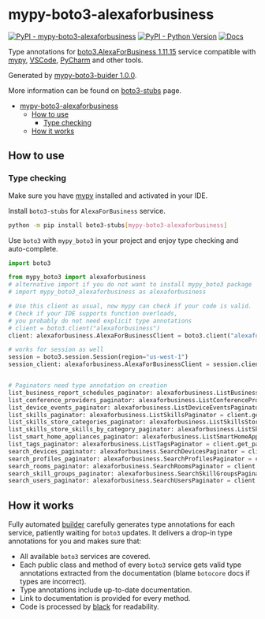 # mypy-boto3-alexaforbusiness

[![PyPI - mypy-boto3-alexaforbusiness](https://img.shields.io/pypi/v/mypy-boto3-alexaforbusiness.svg?color=blue)](https://pypi.org/project/mypy-boto3-alexaforbusiness)
[![PyPI - Python Version](https://img.shields.io/pypi/pyversions/mypy-boto3-alexaforbusiness.svg?color=blue)](https://pypi.org/project/mypy-boto3-alexaforbusiness)
[![Docs](https://img.shields.io/readthedocs/mypy-boto3-builder.svg?color=blue)](https://mypy-boto3-builder.readthedocs.io/)

Type annotations for
[boto3.AlexaForBusiness 1.11.15](https://boto3.amazonaws.com/v1/documentation/api/1.11.15/reference/services/alexaforbusiness.html#AlexaForBusiness) service
compatible with [mypy](https://github.com/python/mypy), [VSCode](https://code.visualstudio.com/),
[PyCharm](https://www.jetbrains.com/pycharm/) and other tools.

Generated by [mypy-boto3-buider 1.0.0](https://github.com/vemel/mypy_boto3_builder).

More information can be found on [boto3-stubs](https://pypi.org/project/boto3-stubs/) page.

- [mypy-boto3-alexaforbusiness](#mypy-boto3-alexaforbusiness)
  - [How to use](#how-to-use)
    - [Type checking](#type-checking)
  - [How it works](#how-it-works)

## How to use

### Type checking

Make sure you have [mypy](https://github.com/python/mypy) installed and activated in your IDE.

Install `boto3-stubs` for `AlexaForBusiness` service.

```bash
python -m pip install boto3-stubs[mypy-boto3-alexaforbusiness]
```

Use `boto3` with `mypy_boto3` in your project and enjoy type checking and auto-complete.

```python
import boto3

from mypy_boto3 import alexaforbusiness
# alternative import if you do not want to install mypy_boto3 package
# import mypy_boto3_alexaforbusiness as alexaforbusiness

# Use this client as usual, now mypy can check if your code is valid.
# Check if your IDE supports function overloads,
# you probably do not need explicit type annotations
# client = boto3.client("alexaforbusiness")
client: alexaforbusiness.AlexaForBusinessClient = boto3.client("alexaforbusiness")

# works for session as well
session = boto3.session.Session(region="us-west-1")
session_client: alexaforbusiness.AlexaForBusinessClient = session.client("alexaforbusiness")


# Paginators need type annotation on creation
list_business_report_schedules_paginator: alexaforbusiness.ListBusinessReportSchedulesPaginator = client.get_paginator("list_business_report_schedules")
list_conference_providers_paginator: alexaforbusiness.ListConferenceProvidersPaginator = client.get_paginator("list_conference_providers")
list_device_events_paginator: alexaforbusiness.ListDeviceEventsPaginator = client.get_paginator("list_device_events")
list_skills_paginator: alexaforbusiness.ListSkillsPaginator = client.get_paginator("list_skills")
list_skills_store_categories_paginator: alexaforbusiness.ListSkillsStoreCategoriesPaginator = client.get_paginator("list_skills_store_categories")
list_skills_store_skills_by_category_paginator: alexaforbusiness.ListSkillsStoreSkillsByCategoryPaginator = client.get_paginator("list_skills_store_skills_by_category")
list_smart_home_appliances_paginator: alexaforbusiness.ListSmartHomeAppliancesPaginator = client.get_paginator("list_smart_home_appliances")
list_tags_paginator: alexaforbusiness.ListTagsPaginator = client.get_paginator("list_tags")
search_devices_paginator: alexaforbusiness.SearchDevicesPaginator = client.get_paginator("search_devices")
search_profiles_paginator: alexaforbusiness.SearchProfilesPaginator = client.get_paginator("search_profiles")
search_rooms_paginator: alexaforbusiness.SearchRoomsPaginator = client.get_paginator("search_rooms")
search_skill_groups_paginator: alexaforbusiness.SearchSkillGroupsPaginator = client.get_paginator("search_skill_groups")
search_users_paginator: alexaforbusiness.SearchUsersPaginator = client.get_paginator("search_users")
```

## How it works

Fully automated [builder](https://github.com/vemel/mypy_boto3_builder) carefully generates
type annotations for each service, patiently waiting for `boto3` updates. It delivers
a drop-in type annotations for you and makes sure that:

- All available `boto3` services are covered.
- Each public class and method of every `boto3` service gets valid type annotations
  extracted from the documentation (blame `botocore` docs if types are incorrect).
- Type annotations include up-to-date documentation.
- Link to documentation is provided for every method.
- Code is processed by [black](https://github.com/psf/black) for readability.